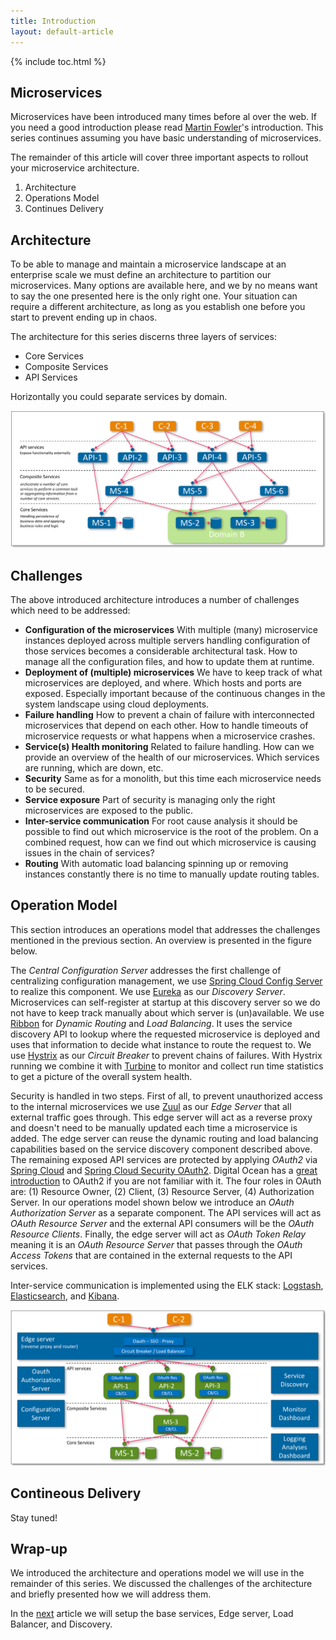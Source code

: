 ```yaml
---
title: Introduction
layout: default-article
---
```


{% include toc.html %}

## Microservices
Microservices have been introduced many times before al over the web. If you need a good introduction please read [Martin Fowler](http://martinfowler.com/microservices/)'s 
introduction. This series continues assuming you have basic understanding of microservices.

The remainder of this article will cover three important aspects to rollout your microservice architecture.

1. Architecture
2. Operations Model
3. Continues Delivery

## Architecture
To be able to manage and maintain a microservice landscape at an enterprise scale we must define an architecture to partition our microservices. Many options 
are available here, and we by no means want to say the one presented here is the only right one. Your situation can require a different architecture, as long  as you establish one before you start to prevent ending up in chaos.

The architecture for this series discerns three layers of services:

* Core Services
* Composite Services
* API Services

Horizontally you could separate services by domain.

![](../images/introduction-architecture.png)

## Challenges

The above introduced architecture introduces a number of challenges which need to be addressed:

* **Configuration of the microservices** 
With multiple (many) microservice instances deployed across multiple servers handling configuration of those services becomes 
a considerable architectural task. How to manage all the configuration files, and how to update them at runtime.  
* **Deployment of (multiple) microservices**
We have to keep track of what microservices are deployed, and where. Which hosts and ports are exposed. Especially important 
because of the continuous changes in the system landscape
using cloud deployments.
* **Failure handling**
How to prevent a chain of failure with interconnected microservices that depend on each other. How to handle timeouts of 
microservice requests or what happens when a microservice crashes.
* **Service(s) Health monitoring**
Related to failure handling. How can we provide an overview of the health of our microservices. Which services are running, 
which are down, etc.
* **Security** 
Same as for a monolith, but this time each microservice needs to be secured.
* **Service exposure**
Part of security is managing only the right microservices are exposed to the public.
* **Inter-service communication**
For root cause analysis it should be possible to find out which microservice is the root of the problem. On a combined request, how 
can we find out which microservice is causing issues in the chain of services? 
* **Routing**
With automatic load balancing spinning up or removing instances constantly there is no time to manually update routing tables. 

## Operation Model

This section introduces an operations model that addresses the challenges mentioned in the previous section. An overview is presented 
in the figure below.

The *Central Configuration Server* addresses the first challenge of centralizing configuration management, we use [Spring Cloud Config Server](https://github.com/spring-cloud/spring-cloud-config) 
to realize this component. We use [Eureka](https://www.google.com "Eureka on Github") as our *Discovery Server*. Microservices can self-register at startup 
at this discovery server so we do not have to keep track manually about which server is (un)available. We use [Ribbon](https://github.com/Netflix/ribbon) for *Dynamic Routing* 
and *Load Balancing*. It uses the service discovery API to lookup where the requested microservice is deployed and uses that information to decide what instance 
to route the request to. We use [Hystrix](https://github.com/Netflix/Hystrix) as our *Circuit Breaker* to prevent chains of failures. With Hystrix running we combine it
with [Turbine](https://github.com/Netflix/Turbine) to monitor and collect run time statistics to get a picture of the overall system health.

Security is handled in two steps. First of all, to prevent unauthorized access to the internal microservices we use [Zuul](https://github.com/Netflix/zuul) as our
*Edge Server* that all external traffic goes through. This edge server will act as a reverse proxy and doesn't need to be manually updated each 
time a microservice is added. The edge server can reuse the dynamic routing and load balancing capabilities based 
on the service discovery component described above. The remaining exposed API services are protected by applying *OAuth2* via 
[Spring Cloud](http://projects.spring.io/spring-cloud/) and [Spring Cloud Security OAuth2](http://projects.spring.io/spring-security-oauth/). 
Digital Ocean has a [great introduction](https://www.digitalocean.com/community/tutorials/an-introduction-to-oauth-2) to OAuth2 if you are not familiar with it. 
The four roles in OAuth are: (1) Resource Owner, (2) Client, (3) Resource Server, (4) Authorization Server. In our operations model 
shown below we introduce an *OAuth Authorization Server* as a separate component. The API services will act as *OAuth Resource Server* and the
external API consumers will be the *OAuth Resource Clients*. Finally, the edge server will act as *OAuth Token Relay* meaning it is an
*OAuth Resource Server* that passes through the *OAuth Access Tokens* that are contained in the external requests to the API services.

Inter-service communication is implemented using the ELK stack: [Logstash](https://github.com/elastic/logstash), 
[Elasticsearch](https://github.com/elastic/elasticsearch), and [Kibana](https://github.com/elastic/kibana).

 
![](../images/introduction-operations-model.png)

## Contineous Delivery
Stay tuned!

## Wrap-up
We introduced the architecture and operations model we will use in the remainder of this series. We discussed
the challenges of the architecture and briefly presented how we will address them.

In the [next](alpha.html) article we will setup the base services, Edge server, Load Balancer, and Discovery.